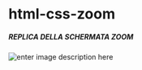# html-css-zoom
##### REPLICA DELLA SCHERMATA ZOOM
![enter image description here](https://i.imgur.com/PPV0Fe5.png)
